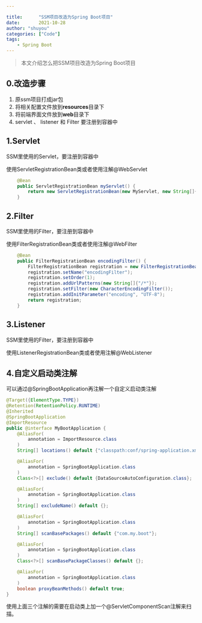 ```yaml
---

title:      "SSM项目改造为Spring Boot项目"
date:       2021-10-28
author: "shuyou"
categories: ["Code"]
tags:
    - Spring Boot
---
```


>本文介绍怎么把SSM项目改造为Spring Boot项目

## 0.改造步骤

1.  原ssm项目打成jar包
2.  将相关配置文件放到**resources**目录下
3.  将前端界面文件放到**web**目录下
4.  servlet 、 listener 和 Filter 要注册到容器中


## 1.Servlet
SSM里使用的Servlet，要注册到容器中

使用ServletRegistrationBean类或者使用注解@WebServlet

```java
    @Bean
    public ServletRegistrationBean myServlet() {
        return new ServletRegistrationBean(new MyServlet, new String[]{"/kjdp_cache"});
    }
```

## 2.Filter
SSM里使用的Filter，要注册到容器中

使用FilterRegistrationBean类或者使用注解@WebFilter

```java
    @Bean
    public FilterRegistrationBean encodingFilter() {
        FilterRegistrationBean registration = new FilterRegistrationBean();
        registration.setName("encodingFilter");
        registration.setOrder(1);
        registration.addUrlPatterns(new String[]{"/*"});
        registration.setFilter(new CharacterEncodingFilter());
        registration.addInitParameter("encoding", "UTF-8");
        return registration;
    }
```

## 3.Listener
SSM里使用的Filter，要注册到容器中

使用ListenerRegistrationBean类或者使用注解@WebListener

## 4.自定义启动类注解

可以通过@SpringBootApplication再注解一个自定义启动类注解

```java
@Target({ElementType.TYPE})
@Retention(RetentionPolicy.RUNTIME)
@Inherited
@SpringBootApplication
@ImportResource
public @interface MyBootApplication {
    @AliasFor(
        annotation = ImportResource.class
    )
    String[] locations() default {"classpath:conf/spring-application.xml"};

    @AliasFor(
        annotation = SpringBootApplication.class
    )
    Class<?>[] exclude() default {DataSourceAutoConfiguration.class};

    @AliasFor(
        annotation = SpringBootApplication.class
    )
    String[] excludeName() default {};

    @AliasFor(
        annotation = SpringBootApplication.class
    )
    String[] scanBasePackages() default {"com.my.boot"};

    @AliasFor(
        annotation = SpringBootApplication.class
    )
    Class<?>[] scanBasePackageClasses() default {};

    @AliasFor(
        annotation = SpringBootApplication.class
    )
    boolean proxyBeanMethods() default true;
}
```

使用上面三个注解的需要在启动类上加一个@ServletComponentScan注解来扫描。
